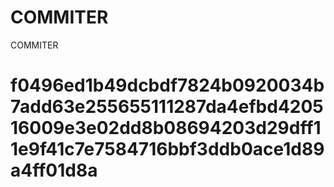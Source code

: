 # COMMITER
COMMITER






# f0496ed1b49dcbdf7824b0920034b7add63e255655111287da4efbd420516009e3e02dd8b08694203d29dff11e9f41c7e7584716bbf3ddb0ace1d89a4ff01d8a
